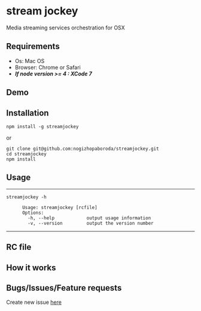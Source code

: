 # stream jockey
Media streaming services orchestration for OSX

## Requirements

- Os: Mac OS
- Browser: Chrome or Safari
- ***If node version >= 4 : XCode 7***

## Demo

## Installation
```shell
npm install -g streamjockey
```
or
```shell
git clone git@github.com:nogizhopaboroda/streamjockey.git
cd streamjockey
npm install
```

## Usage

***
```shell
streamjockey -h

      Usage: streamjockey [rcfile]
      Options:
        -h, --help            output usage information
        -v, --version         output the version number
```
***

## RC file

## How it works

## Bugs/Issues/Feature requests
Create new issue [here](https://github.com/nogizhopaboroda/streamjockey/issues)
